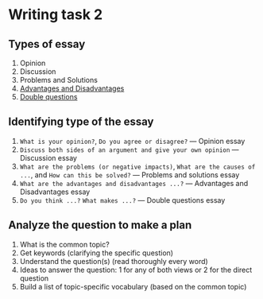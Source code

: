 # Writing task 2

## Types of essay

1. Opinion
1. Discussion
1. Problems and Solutions
1. [Advantages and Disadvantages](./advantages-disadvantages.md)
1. [Double questions](./double-questions.md)

## Identifying type of the essay

1. `What is your opinion?`, `Do you agree or disagree?` — Opinion essay
1. `Discuss both sides of an argument and give your own opinion` — Discussion essay
1. `What are the problems (or negative impacts)`, `What are the causes of ...`, and `How can this be solved?` — Problems and solutions essay
1. `What are the advantages and disadvantages ...?` — Advantages and Disadvantages essay
1. `Do you think ...?` `What makes ...?` — Double questions essay


## Analyze the question to make a plan

1. What is the common topic?
1. Get keywords (clarifying the specific question)
1. Understand the question(s) (read thoroughly every word)
1. Ideas to answer the question: 1 for any of both views or 2 for the direct question
1. Build a list of topic-specific vocabulary (based on the common topic)
